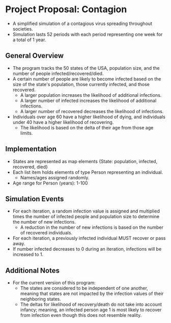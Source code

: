 # Project Proposal: Contagion
+ A simplified simulation of a contagious virus spreading throughout societies.
+ Simulation lasts 52 periods with each period representing one week for a total of 1 year.

## General Overview
+ The program tracks the 50 states of the USA, population size, and the number of people infected/recovered/died.
+ A certain number of people are likely to become infected based on the size of the state's population, those currently infected, and those recovered. 
    - A larger population increases the likelihood of additional infections. 
    - A larger number of infected increases the likelihood of additional infections.
    - A larger number of recovered decreases the likelihood of infections. 
+ Individuals over age 60 have a higher likelihood of dying, and individuals under 40 have a higher likelihood of recovering.
    - The likelihood is based on the delta of their age from those age limits.

## Implementation
+ States are represented as map elements {State<string>: population<int>, infected<list>, recovered<list>, died<list>}
+ Each list item holds elements of type Person representing an individual.
    - Names/ages assigned randomly.
+ Age range for Person (years): 1-100

## Simulation Events
+ For each iteration, a random infection value is assigned and multiplied times the number of infected people and population size to determine the number of new infections.
    - A reduction in the number of new infections is based on the number of recovered individuals.
+ For each iteration, a previously infected individual MUST recover or pass away.
+ If number infected decreases to 0 during an iteration, infections will be increased to 1.

## Additional Notes
+ For the current version of this program:
    - The states are considered to be independent of one another, meaning that states are not impacted by the infection values of their neighboring states.
    - The deltas for likelihood of recovery/death do not take into account infancy; meaning, an infected person age 1 is most likely to recover from infection even though this does not resemble reality.

